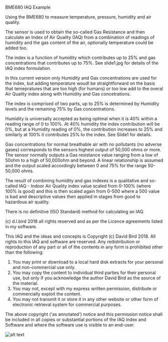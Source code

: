 


BME680 IAQ Example

Using the BME680 to measure temperature, pressure, humidity and air quality.

The sensor is used to obtain the so-called Gas Resistance and then calculate an Index of Air Quality (IAQ) from a combination of readings of humidity and the gas content of the air, optionally temperature could be added too.

The index is a function of humidity which contributes up to 25% and gas concentrations that contributes up to 75%. See slide1.jpg for details of the IAQ index formulation. 

In this current version only Humidity and Gas concentrations are used for the index, but adding temperature woudl be straightforward on the basis that temepratures that are too high (for humans) or too low add to the overal Air Quality index along with Humidity and Gas concetrations.

The index is comprised of two parts, up to 25% is determined by Humidity levels and the remaining 75% by Gas concentrations. 

Humidity is universally accepted as being optimal when it is 40% within a reading range of 0 to 100%. At 40% humidity the index contribution will be 0%, but at a Humidity reading of 0%, the contribution increases to 25% and similarly at 100% it contributes 25% to the index. See Slide1 for details.

Gas concentrations for normal breathable air with no pollutants (no adverse gases) corresponds to the sensors highest output of 50,000 ohms or more. The sensor normally outputs a Gas resistance value ranging from a low of 50ohm to a high of 50,000ohm and beyond. A linear relationship is assumed and the output scaled accordingly between 0 and 75% for the range 50-50,000 ohms.

The result of combining humidity and gas indexes is a qualitative and so-called IAQ - Indoor Air Quality index value scaled from 0-100% (where 100% is good) and this is then scaled again from 0-500 where a 500 value is bad and descriptive values then applied in stages from good to hazardous air quality.

There is no definitive (ISO Standard) method for calculating an IAQ.

(c) d.l.bird 2018 all rights reserved and as per the Licence agreements listed in my software.

This IAQ and the ideas and concepts is Copyright (c) David Bird 2018. All rights to this IAQ and software are reserved.
 Any redistribution or reproduction of any part or all of the contents in any form is prohibited other than the following:
 1. You may print or download to a local hard disk extracts for your personal and non-commercial use only.
 2. You may copy the content to individual third parties for their personal use, but only if you acknowledge the author David Bird as the source of the material.
 3. You may not, except with my express written permission, distribute or commercially exploit the content.
 4. You may not transmit it or store it in any other website or other form of electronic retrieval system for commercial purposes.

The above copyright ('as annotated') notice and this permission notice shall be included in all copies or substantial portions of the IAQ index and Software and where the software use is visible to an end-user.

![alt text](Slide1.JPG)
